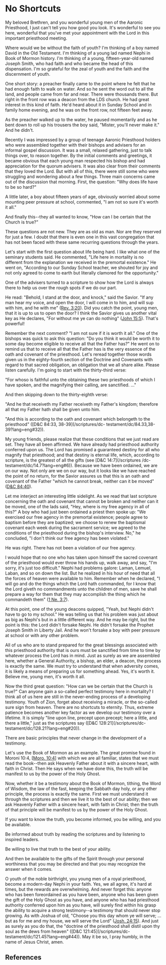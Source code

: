# No Shortcuts

My beloved Brethren, and you wonderful young men of the Aaronic Priesthood, I
just can't tell you how good you look. It's wonderful to see you here,
wonderful that you've met your appointment with the Lord in this important
priesthood meeting.

Where would we be without the faith of youth? I'm thinking of a boy named
David in the Old Testament. I'm thinking of a young lad named Nephi in Book of
Mormon history. I'm thinking of a young, fifteen-year-old named Joseph Smith,
who had faith and who became the head of this dispensation. I'm so grateful
for the zeal of youth and the faith and the discernment of youth.

One short story: a preacher finally came to the point where he felt that he
had enough faith to walk on water. And so he sent the word out to all the
land, and people came from far and near. There were thousands there. But right
in the front row was a deacon from the LDS church. He had great interest in
this kind of faith. He'd heard about it in Sunday School and in family home
evening, and he was on the front row, not fifteen feet away.

As the preacher walked up to the water, he paused momentarily and as he bent
down to roll up his trousers the boy said, "Mister, you'll never make it." And
he didn't.

Recently I was impressed by a group of teenage Aaronic Priesthood holders who
were assembled together with their bishops and advisers for an informal gospel
discussion. It was a small, relaxed gathering, just to talk things over, to
reason together. By the initial comments and greetings, it became obvious that
each young man respected his bishop and had appreciation for the quorum
advisers. It was also clear from their comments that they loved the Lord. But
with all of this, there were still some who were struggling and wondering
about a few things. Three main concerns came out of the discussion that
morning. First, the question: "Why does life have to be so hard?"

A little later, a boy about fifteen years of age, obviously worried about some
mounting peer pressure at school, commented, "I am not so sure it's worth it
all."

And finally this--they all wanted to know, "How can I be certain that the
Church is true?"

These questions are not new. They are as old as man. Nor are they reserved for
just a few. I doubt that there is even one in this vast congregation that has
not been faced with these same recurring questions through the years.

Let's start with the first question about life being hard. I like what one of
the seminary students said. He commented, "Life here in mortality is no
different from the explanation we received in the premortal existence." He
went on, "According to our Sunday School teacher, we shouted for joy and not
only agreed to come to earth but literally clamored for the opportunity."

One of the advisers turned to a scripture to show how the Lord is always there
to help us over the rough spots if we do our part.

He read: "Behold, I stand at the door, and knock," said the Savior. "If any
man hear my voice, and open the door, I will come in to him, and will sup with
him, and he with me" ([Rev. 3:20](/scriptures/nt/rev/3.20?lang=eng#19)). Did
you catch the point, young men, that it is up to us to open the door? I think
the Savior gives us another vital key as He declares, "For without me ye can
do nothing" ([John 15:5](/scriptures/nt/john/15.5?lang=eng#4)). That's
powerful!

Remember the next comment? "I am not sure if it is worth it all." One of the
bishops was quick to ask this question: "Do you think it would be worth it to
some day become eligible to receive all that the Father has?" He went on to
remind us that to receive all that the Father has is the very essence of the
oath and covenant of the priesthood. Let's reread together those words given
us in the eighty-fourth section of the Doctrine and Covenants with regard to
that sacred obligation, an obligation that we all share alike. Please listen
carefully. I'm going to start with the thirty-third verse:

"For whoso is faithful unto the obtaining these two priesthoods of which I
have spoken, and the magnifying their calling, are sanctified. ..."

And then skipping down to the thirty-eighth verse:

"And he that receiveth my Father receiveth my Father's kingdom; therefore all
that my Father hath shall be given unto him.

"And this is according to the oath and covenant which belongeth to the
priesthood" ([D&amp;C 84:33, 38-39](/scriptures/dc-
testament/dc/84.33,38-39?lang=eng#32)).

My young friends, please realize that these conditions that we just read are
set. They have all been affirmed. We have already had priesthood authority
conferred upon us. The Lord has promised a guaranteed destiny for all who
magnify that priesthood; and that destiny is eternal life, which, according to
scripture, is the greatest of all the gifts (see [D&amp;C 14:7](/scriptures
/dc-testament/dc/14.7?lang=eng#6)). Because we have been ordained, we are on
our way. Not only are we on our way, but it looks like we have reached the
point of no return, for the Savior assures us that this is an oath and
covenant of the Father "which he cannot break, neither can it be moved"
([D&amp;C 84:40](/scriptures/dc-testament/dc/84.40?lang=eng#39)).

Let me interject an interesting little sidelight. As we read that last
scripture concerning the oath and covenant that cannot be broken and neither
can it be moved, one of the lads said, "Hey, where is my free agency in all of
this?" A boy who had just been ordained a priest then spoke up: "We exercised
our free agency in the premortal existence; people agree to baptism before
they are baptized; we choose to renew the baptismal covenant each week during
the sacrament service; we agreed to the conditions of the priesthood during
the bishop's interview. No," he concluded, "I don't think our free agency has
been violated."

He was right. There has not been a violation of our free agency.

I would hope that no one who has taken upon himself the sacred covenant of the
priesthood would ever throw his hands up, walk away, and say, "I'm sorry, it's
just too difficult." Nephi had problems galore: Laman, Lemuel, Laban, and so
on down the list. But he realized in his hour of need that all the forces of
heaven were available to him. Remember when he declared, "I will go and do the
things which the Lord hath commanded, for I know that the Lord giveth no
commandments unto the children of men, save he shall prepare a way for them
that they may accomplish the thing which he commandeth them" ([1 Ne.
3:7](/scriptures/bofm/1-ne/3.7?lang=eng#6)).

At this point, one of the young deacons quipped, "Yeah, but Nephi didn't have
to go to my school." He was telling us that his problem was just about as big
as Nephi's but in a little different way. And he may be right, but the point
is this: the Lord didn't forsake Nephi. He didn't forsake the Prophet Joseph
Smith in Liberty Jail. And he won't forsake a boy with peer pressure at school
or with any other problem.

All of us who are to stand prepared for the great blessings associated with
this priesthood authority that is ours must be sanctified from time to time by
whatever process the Lord has in mind. Just as surely as we are assembled
here, whether a General Authority, a bishop, an elder, a deacon, the process
is exactly the same. We must try to understand that when adversity comes, it
is likely a means of preparing us for something ahead. Yes, it's worth it.
Believe me, young men, it's worth it all.

Now the third great question: "How can we be certain that the Church is true?"
Can anyone gain a so-called perfect testimony here in mortality? I think all
of us here are still in the never-ending process of a developing testimony.
Youth of Zion, forget about receiving a miracle, or the so-called sure sign
from heaven. There are no shortcuts to eternity. Thus, extreme patience
becomes another key factor as we develop our testimony over a lifetime. It is
simply "line upon line, precept upon precept; here a little, and there a
little," just as the scriptures say ([D&amp;C 128:21](/scriptures/dc-
testament/dc/128.21?lang=eng#20)).

There are basic principles that never change in the development of a
testimony.

Let's use the Book of Mormon as an example. The great promise found in Moroni
10:4, [[Moro. 10:4](/scriptures/bofm/moro/10.4?lang=eng#3)] with which we are
all familiar, states that we must read the book--then ask Heavenly Father
about it with a sincere heart, with faith in Christ. Then He says when we have
done this, the truth will be manifest to us by the power of the Holy Ghost.

Now, whether it be a testimony about the Book of Mormon, tithing, the Word of
Wisdom, the law of the fast, keeping the Sabbath day holy, or any other
principle, the process is exactly the same. First we must understand it
through the scriptures and then we live it to the best of our ability; then we
ask Heavenly Father with a sincere heart, with faith in Christ; then the truth
of that principle will be manifest to us by the power of the Holy Ghost.

If you want to know the truth, you become informed, you be willing, and you be
available.

Be informed about truth by reading the scriptures and by listening to inspired
leaders.

Be willing to live that truth to the best of your ability.

And then be available to the gifts of the Spirit through your personal
worthiness that you may be directed and that you may recognize the answer when
it comes.

O youth of the noble birthright, you young men of a royal priesthood, become a
modern-day Nephi in your faith. Yes, we all agree, it's hard at times, but the
rewards are overwhelming. And never forget this: anyone who has been
foreordained as you have been, anyone who has been given the gift of the Holy
Ghost as you have, and anyone who has had priesthood authority conferred upon
him as you have, will surely find within his grasp the ability to acquire a
strong testimony--a testimony that should never stop growing. As with Joshua
of old, "Choose you this day whom ye will serve; ... but as for me and my house,
we will serve the Lord" ([Josh.
24:15](/scriptures/ot/josh/24.15?lang=eng#14)). And just as surely as you do
that, the "doctrine of the priesthood shall distil upon thy soul as the dews
from heaven" ([D&amp;C 121:45](/scriptures/dc-
testament/dc/121.45?lang=eng#44)). May it be so, I pray humbly, in the name of
Jesus Christ, amen.

## References

